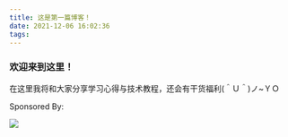 ```yaml
---
title: 这是第一篇博客！
date: 2021-12-06 16:02:36
tags:
---
```

### 欢迎来到这里！
在这里我将和大家分享学习心得与技术教程，还会有干货福利(＾Ｕ＾)ノ~ＹＯ

Sponsored By:

<a herf="https://www.upyun.com/?utm_source=lianmeng&utm_medium=referral"><img src="/img/又拍云_logo6.png"/></a>